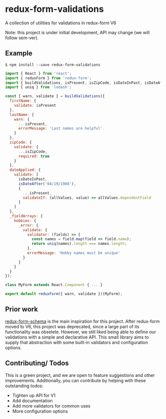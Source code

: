 # redux-form-validations
A collection of utilities for validations in redux-form V6

Note: this project is under initial development, API may change (we will follow sem-ver).

## Example

```
$ npm install --save redux-form-validations
```

```javascript
import { React } from 'react';
import { reduxForm } from 'redux-form';
import { buildValidations, isPresent, isZipCode, isDateInPast, isDateAfter } from 'redux-form-validations';
import { uniq } from 'lodash';

const { warn, validate } = buildValidations({
  firstName: {
    validate: isPresent
  },
  lastName: {
    warn: {
      ...isPresent,
      errorMessage: 'Last names are helpful'
    }
  },
  zipCode: {
    validate: {
      ...isZipCode,
      required: true
    }
  },
  dateApplied: {
    validate: [
      isDateInPast,
      isDateAfter('04/19/1988'),
      {
        ...isPresent,
        validateIf: (allValues, value) => allValues.dependentField
      }
    ]
  },
  _fieldArrays: {
    hobbies: {
      _error: {
        validate: {
          validator: (fields) => {
            const names = field.map(field => field.name);
            return uniq(names).length === names.length;
          },
          errorMessage: 'Hobby names must be unique'
        }
      }
    }
  }
});

class MyForm extends React.Component { ... }

export default reduxForm({ warn, validate })(MyForm);
```

## Prior work
[redux-form-schema](https://github.com/Lighthouse-io/redux-form-schema) is the main
inspiration for this project. After redux-form moved to V6, this project was deprecated,
since a large part of its functionality was obselete. However, we still liked being able
to define our validations with a simple and declarative API. This small library aims to
supply that abstraction with some built-in validators and configuration options.

## Contributing/ Todos
This is a green project, and we are open to feature suggestions and other improvements.
Additionally, you can contribute by helping with these outstanding todos:

* Tighten up API for V1
* Add documentation
* Add more validators for common uses
* More configuration options

